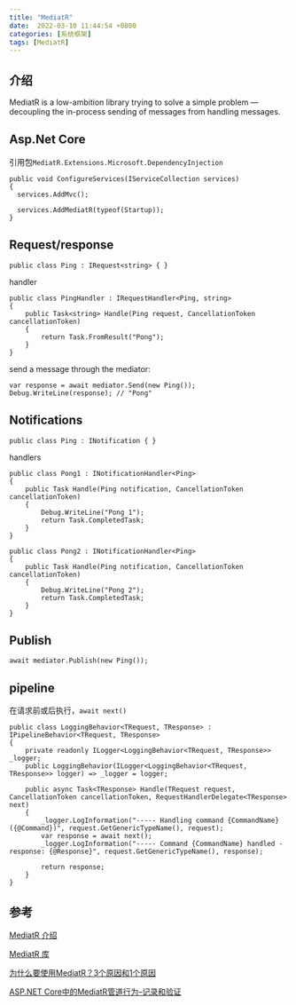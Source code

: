 ```yaml
---
title: "MediatR"
date:  2022-03-10 11:44:54 +0800
categories: [系统框架]
tags: [MediatR]
---
```

## 介绍
MediatR is a low-ambition library trying to solve a simple problem — decoupling the in-process sending of messages from handling messages.

## Asp.Net Core
引用包`MediatR.Extensions.Microsoft.DependencyInjection `
```
public void ConfigureServices(IServiceCollection services)
{
  services.AddMvc();

  services.AddMediatR(typeof(Startup));
}
```

## Request/response
```
public class Ping : IRequest<string> { }
```

handler
```
public class PingHandler : IRequestHandler<Ping, string>
{
    public Task<string> Handle(Ping request, CancellationToken cancellationToken)
    {
        return Task.FromResult("Pong");
    }
}
```

send a message through the mediator:

```
var response = await mediator.Send(new Ping());
Debug.WriteLine(response); // "Pong"
```

## Notifications

```
public class Ping : INotification { }
```

handlers
```
public class Pong1 : INotificationHandler<Ping>
{
    public Task Handle(Ping notification, CancellationToken cancellationToken)
    {
        Debug.WriteLine("Pong 1");
        return Task.CompletedTask;
    }
}

public class Pong2 : INotificationHandler<Ping>
{
    public Task Handle(Ping notification, CancellationToken cancellationToken)
    {
        Debug.WriteLine("Pong 2");
        return Task.CompletedTask;
    }
}
```

## Publish

```
await mediator.Publish(new Ping());
```

## pipeline

在请求前或后执行，`await next()`

```
public class LoggingBehavior<TRequest, TResponse> : IPipelineBehavior<TRequest, TResponse>
{
    private readonly ILogger<LoggingBehavior<TRequest, TResponse>> _logger;
    public LoggingBehavior(ILogger<LoggingBehavior<TRequest, TResponse>> logger) => _logger = logger;

    public async Task<TResponse> Handle(TRequest request, CancellationToken cancellationToken, RequestHandlerDelegate<TResponse> next)
    {
        _logger.LogInformation("----- Handling command {CommandName} ({@Command})", request.GetGenericTypeName(), request);
        var response = await next();
        _logger.LogInformation("----- Command {CommandName} handled - response: {@Response}", request.GetGenericTypeName(), response);

        return response;
    }
}
```

## 参考
[MediatR 介绍](https://betterway.headspring.com/development-guidelines/libraries/mediatr.html)

[MediatR 库](https://github.com/jbogard/MediatR/wiki)

[为什么要使用MediatR？3个原因和1个原因](https://codeopinion.com/why-use-mediatr-3-reasons-why-and-1-reason-not/)

[ASP.NET Core中的MediatR管道行为–记录和验证](https://codewithmukesh.com/blog/mediatr-pipeline-behaviour/)
